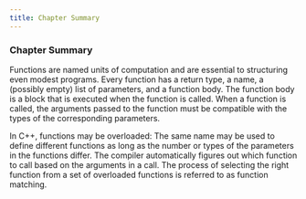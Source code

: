 ```yaml
---
title: Chapter Summary
---
```


<h3 id="filepos1728164"><a id="filepos1728197"></a>Chapter Summary</h3>
<p>Functions are named units of computation and are essential to structuring even modest programs. Every function has a return type, a name, a (possibly empty) list of parameters, and a function body. The function body is a block that is executed when the function is called. When a function is called, the arguments passed to the function must be compatible with the types of the corresponding parameters.</p>
<p>In C++, functions may be overloaded: The same name may be used to define different functions as long as the number or types of the parameters in the functions differ. The compiler automatically figures out which function to call based on the arguments in a call. The process of selecting the right function from a set of overloaded functions is referred to as function matching.</p>

